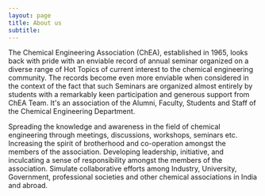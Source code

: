 ```yaml
---
layout: page
title: About us
subtitle:
---
```


The Chemical Engineering Association (ChEA), established in 1965, looks back with pride with an enviable record of annual seminar organized on a diverse range of Hot Topics of current interest to the chemical engineering community. The records become even more enviable when considered in the context of the fact that such Seminars are organized almost entirely by students with a remarkably keen participation and generous support from ChEA Team. It's an association of the Alumni, Faculty, Students and Staff of the Chemical Engineering Department.

Spreading the knowledge and awareness in the field of chemical engineering through meetings, discussions, workshops, seminars etc. Increasing the spirit of brotherhood and co-operation amongst the members of the association. Developing leadership, initiative, and inculcating a sense of responsibility amongst the members of the association. Simulate collaborative efforts among Industry, University, Government, professional societies and other chemical associations in India and abroad.